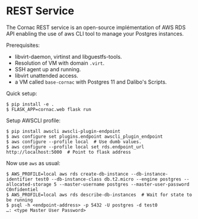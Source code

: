 # REST Service

The Cornac REST service is an open-source implémentation of AWS RDS API enabling
the use of aws CLI tool to manage your Postgres instances.


Prerequisites:

- libvirt-daemon, virtinst and libguestfs-tools.
- Resolution of VM with domain `.virt`.
- SSH agent up and running.
- libvirt unattended access.
- a VM called `base-cornac` with Postgres 11 and Dalibo's Scripts.


Quick setup:

``` console
$ pip install -e .
$ FLASK_APP=cornac.web flask run
```


Setup AWSCLI profile:

``` console
$ pip install awscli awscli-plugin-endpoint
$ aws configure set plugins.endpoint awscli_plugin_endpoint
$ aws configure --profile local  # Use dumb values.
$ aws configure --profile local set rds.endpoint_url http://localhost:5000  # Point to flask address
```


Now use `aws` as usual:

``` console
$ AWS_PROFILE=local aws rds create-db-instance --db-instance-identifier test0 --db-instance-class db.t2.micro --engine postgres --allocated-storage 5 --master-username postgres --master-user-password C0nfidentiel
$ AWS_PROFILE=local aws rds describe-db-instances  # Wait for state to be running
$ psql -h <endpoint-address> -p 5432 -U postgres -d test0
…: <type Master User Password>
```
